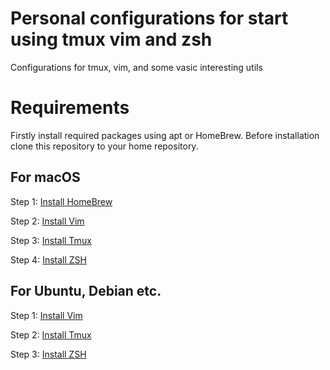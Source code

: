 # Personal configurations for start using tmux vim and zsh
Configurations for tmux, vim, and some vasic interesting utils

# Requirements

Firstly install required packages using apt or HomeBrew.
Before installation clone this repository to your home repository.

## For macOS

Step 1: [Install HomeBrew](./macos/homebrew)

Step 2: [Install Vim](./macos/vim)

Step 3: [Install Tmux](./macos/tmux)

Step 4: [Install ZSH](./macos/zsh)

## For Ubuntu, Debian etc.

Step 1: [Install Vim](./debian/vim)

Step 2: [Install Tmux](./debian/tmux)

Step 3: [Install ZSH](./debian/zsh)
